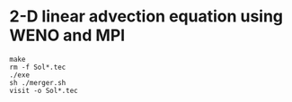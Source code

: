 # 2-D linear advection equation using WENO and MPI

```shell
make
rm -f Sol*.tec
./exe
sh ./merger.sh
visit -o Sol*.tec
```
